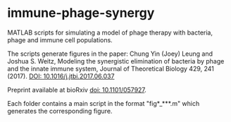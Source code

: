 # immune-phage-synergy
MATLAB scripts for simulating a model of phage therapy with bacteria, phage and immune cell populations.

The scripts generate figures in the paper: Chung Yin (Joey) Leung and Joshua S. Weitz, Modeling the synergistic elimination of bacteria by phage and the innate immune system, Journal of Theoretical Biology 429, 241 (2017). [DOI: 10.1016/j.jtbi.2017.06.037](https://doi.org/10.1016/j.jtbi.2017.06.037)

Preprint available at bioRxiv [doi: 10.1101/057927](https://doi.org/10.1101/057927).

Each folder contains a main script in the format "fig*_***.m" which generates the corresponding figure.
